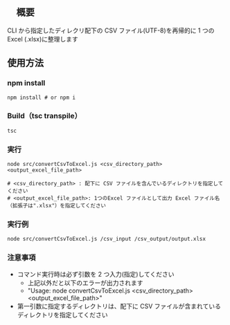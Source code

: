 ## 　概要

CLI から指定したディレクリ配下の CSV ファイル(UTF-8)を再帰的に 1 つの Excel (.xlsx)に整理します

## 使用方法

### npm install

```shell
npm install # or npm i
```

### Build（tsc transpile）

```shell
tsc
```

### 実行

```shell
node src/convertCsvToExcel.js <csv_directory_path> <output_excel_file_path>

# <csv_directory_path> : 配下に CSV ファイルを含んでいるディレクトリを指定してください
# <output_excel_file_path>: 1つのExcel ファイルとして出力 Excel ファイル名（拡張子は".xlsx"）を指定してください
```

### 実行例

```shell
node src/convertCsvToExcel.js /csv_input /csv_output/output.xlsx
```

### 注意事項

- コマンド実行時は必ず引数を 2 つ入力(指定)してください
  - 上記以外だと以下のエラーが出力されます
  - "Usage: node convertCsvToExcel.js <csv_directory_path> <output_excel_file_path>"
- 第一引数に指定するディレクトリは、配下に CSV ファイルが含まれているディレクトリを指定してください
